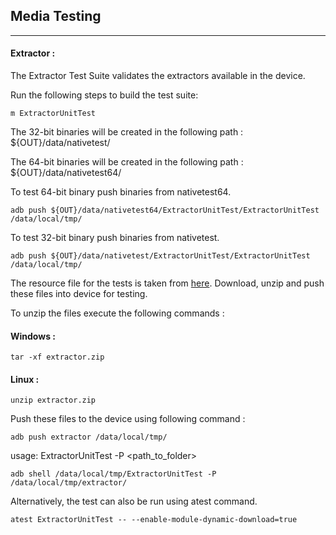 ## Media Testing ##
---
#### Extractor :
The Extractor Test Suite validates the extractors available in the device.

Run the following steps to build the test suite:
```
m ExtractorUnitTest
```

The 32-bit binaries will be created in the following path : ${OUT}/data/nativetest/

The 64-bit binaries will be created in the following path : ${OUT}/data/nativetest64/

To test 64-bit binary push binaries from nativetest64.
```
adb push ${OUT}/data/nativetest64/ExtractorUnitTest/ExtractorUnitTest /data/local/tmp/
```

To test 32-bit binary push binaries from nativetest.
```
adb push ${OUT}/data/nativetest/ExtractorUnitTest/ExtractorUnitTest /data/local/tmp/
```

The resource file for the tests is taken from [here](https://storage.googleapis.com/android_media/frameworks/av/media/extractors/tests/extractor.zip). Download, unzip and push these files into device for testing.

To unzip the files execute the following commands :

#### Windows :
```
tar -xf extractor.zip
```

#### Linux :
```
unzip extractor.zip
```

Push these files to the device using following command :
```
adb push extractor /data/local/tmp/
```

usage: ExtractorUnitTest -P \<path_to_folder\>
```
adb shell /data/local/tmp/ExtractorUnitTest -P /data/local/tmp/extractor/
```
Alternatively, the test can also be run using atest command.

```
atest ExtractorUnitTest -- --enable-module-dynamic-download=true
```
